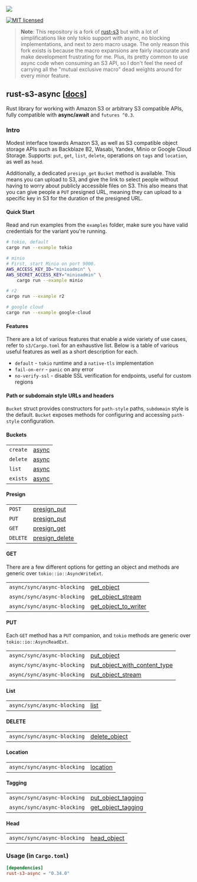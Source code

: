 [![](https://camo.githubusercontent.com/2fee3780a8605b6fc92a43dab8c7b759a274a6cf/68747470733a2f2f696d672e736869656c64732e696f2f62616467652f72757374632d737461626c652d627269676874677265656e2e737667)](https://www.rust-lang.org/tools/install)
<!-- [![build](https://github.com/durch/rust-s3/workflows/build/badge.svg)](https://github.com/durch/rust-s3/actions)
[![](https://img.shields.io/crates/v/rust-s3.svg)](https://crates.io/crates/rust-s3)
![](https://img.shields.io/crates/d/rust-s3.svg) -->
[![MIT licensed](https://img.shields.io/badge/license-MIT-blue.svg)](https://github.com/durch/rust-s3/blob/master/LICENSE.md)
<!-- [![Join the chat at https://gitter.im/durch/rust-s3](https://badges.gitter.im/durch/rust-s3.svg)](https://gitter.im/durch/rust-s3?utm_source=badge&utm_medium=badge&utm_campaign=pr-badge&utm_content=badge) -->


> **Note**: This repository is a fork of [rust-s3](https://github.com/durch/rust-s3) but with a lot of simplifications like only tokio support with async, no blocking implementations, and next to zero macro usage. The only reason this fork exists is because the macro expansions are fairly inaccurate and make development frustrating for me. Plus, its pretty common to use async code when consuming an S3 API, so I don't feel the need of carrying all the "mutual exclusive macro" dead weights around for every minor feature.
## rust-s3-async [[docs](https://docs.rs/rust-s3-async/latest/rust-s3-async)]

Rust library for working with Amazon S3 or arbitrary S3 compatible APIs, fully compatible with **async/await** and `futures ^0.3`.

### Intro

Modest interface towards Amazon S3, as well as S3 compatible object storage APIs such as Backblaze B2, Wasabi, Yandex, Minio or Google Cloud Storage.
Supports: `put`, `get`, `list`, `delete`, operations on `tags` and `location`, as well as `head`. 

Additionally, a dedicated `presign_get` `Bucket` method is available. This means you can upload to S3, and give the link to select people without having to worry about publicly accessible files on S3. This also means that you can give people 
a `PUT` presigned URL, meaning they can upload to a specific key in S3 for the duration of the presigned URL.

#### Quick Start

Read and run examples from the `examples` folder, make sure you have valid credentials for the variant you're running.

```bash
# tokio, default
cargo run --example tokio

# minio
# First, start Minio on port 9000.
AWS_ACCESS_KEY_ID="minioadmin" \
AWS_SECRET_ACCESS_KEY="minioadmin" \
    cargo run --example minio

# r2
cargo run --example r2

# google cloud
cargo run --example google-cloud
```

#### Features

There are a lot of various features that enable a wide variety of use cases, refer to `s3/Cargo.toml` for an exhaustive list. Below is a table of various useful features as well as a short description for each.

+ `default` - `tokio` runtime and a `native-tls` implementation
+ `fail-on-err` - `panic` on any error
+ `no-verify-ssl` - disable SSL verification for endpoints, useful for custom regions

#### Path or subdomain style URLs and headers

`Bucket` struct provides constructors for `path-style` paths, `subdomain` style is the default. `Bucket` exposes methods for configuring and accessing `path-style` configuration.

#### Buckets

|          |                                                                                         |
|----------|-----------------------------------------------------------------------------------------|
| `create` | [async](https://docs.rs/rust-s3-async/latest/s3/bucket/struct.Bucket.html#method.create)      |
| `delete` | [async](https://docs.rs/rust-s3-async/latest/s3/bucket/struct.Bucket.html#method.delete)      |
| `list`   | [async](https://docs.rs/rust-s3-async/latest/s3/bucket/struct.Bucket.html#method.list_buckets)|
| `exists` | [async](https://docs.rs/rust-s3-async/latest/s3/bucket/struct.Bucket.html#method.exists)|


#### Presign

|          |                                                                                                     |
|----------|-----------------------------------------------------------------------------------------------------|
| `POST`   | [presign_put](https://docs.rs/rust-s3-async/latest/s3/bucket/struct.Bucket.html#method.presign_post)      |
| `PUT`    | [presign_put](https://docs.rs/rust-s3-async/latest/s3/bucket/struct.Bucket.html#method.presign_put)       |
| `GET`    | [presign_get](https://docs.rs/rust-s3-async/latest/s3/bucket/struct.Bucket.html#method.presign_get)       |
| `DELETE` | [presign_delete](https://docs.rs/rust-s3-async/latest/s3/bucket/struct.Bucket.html#method.presign_delete) |

#### GET

There are a few different options for getting an object and methods are generic over `tokio::io::AsyncWriteExt`.

|                             |                                                                                                                 |
|-----------------------------|-----------------------------------------------------------------------------------------------------------------|
| `async/sync/async-blocking` | [get_object](https://docs.rs/rust-s3-async/latest/s3/bucket/struct.Bucket.html#method.get_object)                     |
| `async/sync/async-blocking` | [get_object_stream](https://docs.rs/rust-s3-async/latest/s3/bucket/struct.Bucket.html#method.get_object_stream)       |
| `async/sync/async-blocking` | [get_object_to_writer](https://docs.rs/rust-s3-async/latest/s3/bucket/struct.Bucket.html#method.get_object_to_writer) |

#### PUT

Each `GET` method has a `PUT` companion, and `tokio` methods are generic over `tokio::io::AsyncReadExt`.

|                             |                                                                                                                                 |
|-----------------------------|---------------------------------------------------------------------------------------------------------------------------------|
| `async/sync/async-blocking` | [put_object](https://docs.rs/rust-s3-async/latest/s3/bucket/struct.Bucket.html#method.put_object)                                     |
| `async/sync/async-blocking` | [put_object_with_content_type](https://docs.rs/rust-s3-async/latest/s3/bucket/struct.Bucket.html#method.put_object_with_content_type) |
| `async/sync/async-blocking` | [put_object_stream](https://docs.rs/rust-s3-async/latest/s3/bucket/struct.Bucket.html#method.put_object_stream)                       |

#### List

|                             |                                                                                 |
|-----------------------------|---------------------------------------------------------------------------------|
| `async/sync/async-blocking` | [list](https://docs.rs/rust-s3-async/latest/s3/bucket/struct.Bucket.html#method.list) |

#### DELETE

|                             |                                                                                                   |
|-----------------------------|---------------------------------------------------------------------------------------------------|
| `async/sync/async-blocking` | [delete_object](https://docs.rs/rust-s3-async/latest/s3/bucket/struct.Bucket.html#method.delete_object) |

#### Location

|                             |                                                                                         |
|-----------------------------|-----------------------------------------------------------------------------------------|
| `async/sync/async-blocking` | [location](https://docs.rs/rust-s3-async/latest/s3/bucket/struct.Bucket.html#method.location) |

#### Tagging

|                             |                                                                                                             |
|-----------------------------|-------------------------------------------------------------------------------------------------------------|
| `async/sync/async-blocking` | [put_object_tagging](https://docs.rs/rust-s3-async/latest/s3/bucket/struct.Bucket.html#method.put_object_tagging) |
| `async/sync/async-blocking` | [get_object_tagging](https://docs.rs/rust-s3-async/latest/s3/bucket/struct.Bucket.html#method.get_object_tagging) |

#### Head

|                             |                                                                                               |
|-----------------------------|-----------------------------------------------------------------------------------------------|
| `async/sync/async-blocking` | [head_object](https://docs.rs/rust-s3-async/latest/s3/bucket/struct.Bucket.html#method.head_object) |

### Usage (in `Cargo.toml`)

```toml
[dependencies]
rust-s3-async = "0.34.0"
```

